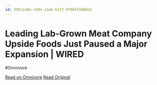 ```yaml
---
id: 595c2a8e-cb9e-11ee-b11f-0f06f558662a
---
```


# Leading Lab-Grown Meat Company Upside Foods Just Paused a Major Expansion | WIRED
#Omnivore

[Read on Omnivore](https://omnivore.app/me/leading-lab-grown-meat-company-upside-foods-just-paused-a-major--18daa4c550f)
[Read Original](https://www.wired.com/story/upside-foods-glenview-illinois-factory-lab-grown-meat/)

